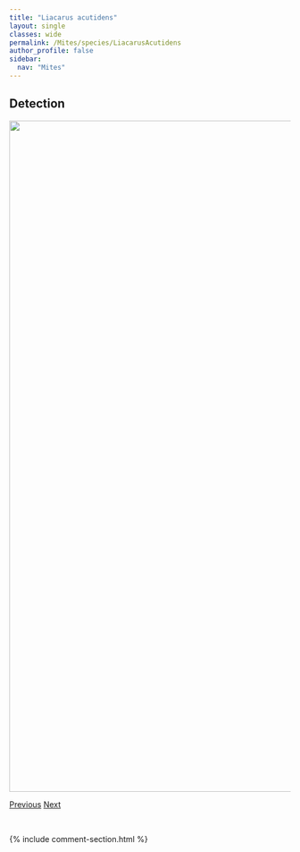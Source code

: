 ```yaml
---
title: "Liacarus acutidens"
layout: single
classes: wide
permalink: /Mites/species/LiacarusAcutidens
author_profile: false
sidebar:
  nav: "Mites"
---
```


<h2>Detection</h2>

<a href="https://drive.google.com/uc?export=view&id=1O0R3dm3NijIWYvEVUsFKzp6Naa-c-Vil">
<img src="https://drive.google.com/uc?export=view&id=1O0R3dm3NijIWYvEVUsFKzp6Naa-c-Vil" height = "1200" width = "800">
</a>


<a href="/DevelopmentWebsite/Mites/species/LepidozetesSp2LML" class="pagination--pager" title="Lepidozetes sp. 2 LML">Previous</a> <a href="/DevelopmentWebsite/Mites/species/LimnozetesCanadensissl" class="pagination--pager" title="Limnozetes canadensis s.l.">Next</a>

<p>&nbsp;</p>

{% include comment-section.html %}
